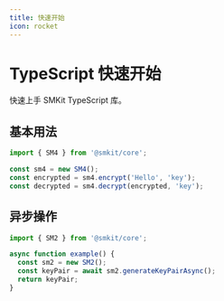 ```yaml
---
title: 快速开始
icon: rocket
---
```


# TypeScript 快速开始

快速上手 SMKit TypeScript 库。

## 基本用法

```typescript
import { SM4 } from '@smkit/core';

const sm4 = new SM4();
const encrypted = sm4.encrypt('Hello', 'key');
const decrypted = sm4.decrypt(encrypted, 'key');
```

## 异步操作

```typescript
import { SM2 } from '@smkit/core';

async function example() {
  const sm2 = new SM2();
  const keyPair = await sm2.generateKeyPairAsync();
  return keyPair;
}
```
